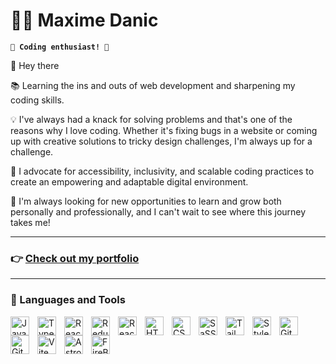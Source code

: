 # 👨‍💻 Maxime Danic 
**`🚀 Coding enthusiast! 🚀 `**

👋 Hey there 

📚 Learning the ins and outs of web development and sharpening my coding skills.

💡 I've always had a knack for solving problems and that's one of the reasons why I love coding. Whether it's fixing bugs in a website or coming up with creative solutions to tricky design challenges, I'm always up for a challenge. 

🌱 I advocate for accessibility, inclusivity, and scalable coding practices to create an empowering and adaptable digital environment.

🙏 I'm always looking for new opportunities to learn and grow both personally and professionally, and I can't wait to see where this journey takes me!

---

### 👉 [Check out my portfolio](https://maxime-danic.com/)


---

### 🧰 Languages and Tools

<img align="left" alt="JavaScript" width="30px" style="padding-right:10px;" src="https://cdn.jsdelivr.net/gh/devicons/devicon/icons/javascript/javascript-plain.svg" />
<img align="left" alt="Typescript" width="30px" style="padding-right:10px;" src="https://cdn.jsdelivr.net/gh/devicons/devicon/icons/typescript/typescript-original.svg" />
<img align="left" alt="React" width="30px" style="padding-right:10px;" src="https://cdn.jsdelivr.net/gh/devicons/devicon/icons/react/react-original.svg" />
<img align="left" alt="Redux" width="30px" style="padding-right:10px;" src="https://cdn.jsdelivr.net/gh/devicons/devicon/icons/redux/redux-original.svg" />
<img align="left" alt="React Query" width="30px" style="padding-right:10px;" src="https://seeklogo.com/images/R/react-query-logo-1340EA4CE9-seeklogo.com.png" />
<img align="left" alt="HTML" width="30px" style="padding-right:10px;" src="https://cdn.jsdelivr.net/gh/devicons/devicon/icons/html5/html5-plain.svg" />
<img align="left" alt="CSS" width="30px" style="padding-right:10px;" src="https://cdn.jsdelivr.net/gh/devicons/devicon/icons/css3/css3-plain.svg" />
<img align="left" alt="SaSS" width="30px" style="padding-right:10px;" src="https://cdn.jsdelivr.net/gh/devicons/devicon/icons/sass/sass-original.svg" />
<img align="left" alt="Tailwind" width="30px" style="padding-right:10px;" src="https://cdn.jsdelivr.net/gh/devicons/devicon/icons/tailwindcss/tailwindcss-plain.svg" />
<img align="left" alt="Styled Component" width="30px" style="padding-right:10px;" src="https://cdn-media-1.freecodecamp.org/images/-bmCEVFtIS2uUfrccPhudu7cIVRtoBywTexv" />
<img align="left" alt="Git" width="30px" style="padding-right:10px;" src="https://cdn.jsdelivr.net/gh/devicons/devicon/icons/git/git-original.svg" />
<img align="left" alt="GitHub" width="30px" style="padding-right:10px;" src="https://cdn.jsdelivr.net/gh/devicons/devicon/icons/github/github-original.svg" />
<img align="left" alt="Vite" width="30px" style="padding-right:10px;" src="https://www.svgrepo.com/show/374167/vite.svg" />
<img align="left" alt="Astro" width="30px" style="padding-right:10px;" src="https://www.svgrepo.com/show/373446/astro.svg" />
<img align="left" alt="FireBase" width="30px" style="padding-right:10px;" src="https://cdn.jsdelivr.net/gh/devicons/devicon/icons/firebase/firebase-plain-wordmark.svg" />



<br />
